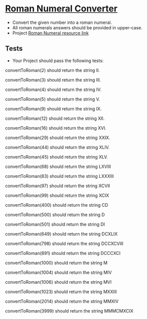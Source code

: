 # [Roman Numeral Converter](https://www.freecodecamp.org/learn/javascript-algorithms-and-data-structures/javascript-algorithms-and-data-structures-projects/roman-numeral-converter)
* Convert the given number into a roman numeral.
* All roman numerals answers should be provided in upper-case.
* Project [Roman Numeral resource link](https://www.mathsisfun.com/roman-numerals.html)

## Tests 
* Your Project should pass the following tests:

convertToRoman(2) should return the string II.

convertToRoman(3) should return the string III.

convertToRoman(4) should return the string IV.

convertToRoman(5) should return the string V.

convertToRoman(9) should return the string IX.

convertToRoman(12) should return the string XII.

convertToRoman(16) should return the string XVI.

convertToRoman(29) should return the string XXIX.

convertToRoman(44) should return the string XLIV.

convertToRoman(45) should return the string XLV.

convertToRoman(68) should return the string LXVIII

convertToRoman(83) should return the string LXXXIII

convertToRoman(97) should return the string XCVII

convertToRoman(99) should return the string XCIX

convertToRoman(400) should return the string CD

convertToRoman(500) should return the string D

convertToRoman(501) should return the string DI

convertToRoman(649) should return the string DCXLIX

convertToRoman(798) should return the string DCCXCVIII

convertToRoman(891) should return the string DCCCXCI

convertToRoman(1000) should return the string M

convertToRoman(1004) should return the string MIV

convertToRoman(1006) should return the string MVI

convertToRoman(1023) should return the string MXXIII

convertToRoman(2014) should return the string MMXIV

convertToRoman(3999) should return the string MMMCMXCIX
